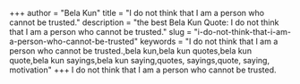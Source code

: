 +++
author = "Bela Kun"
title = "I do not think that I am a person who cannot be trusted."
description = "the best Bela Kun Quote: I do not think that I am a person who cannot be trusted."
slug = "i-do-not-think-that-i-am-a-person-who-cannot-be-trusted"
keywords = "I do not think that I am a person who cannot be trusted.,bela kun,bela kun quotes,bela kun quote,bela kun sayings,bela kun saying,quotes, sayings,quote, saying, motivation"
+++
I do not think that I am a person who cannot be trusted.
